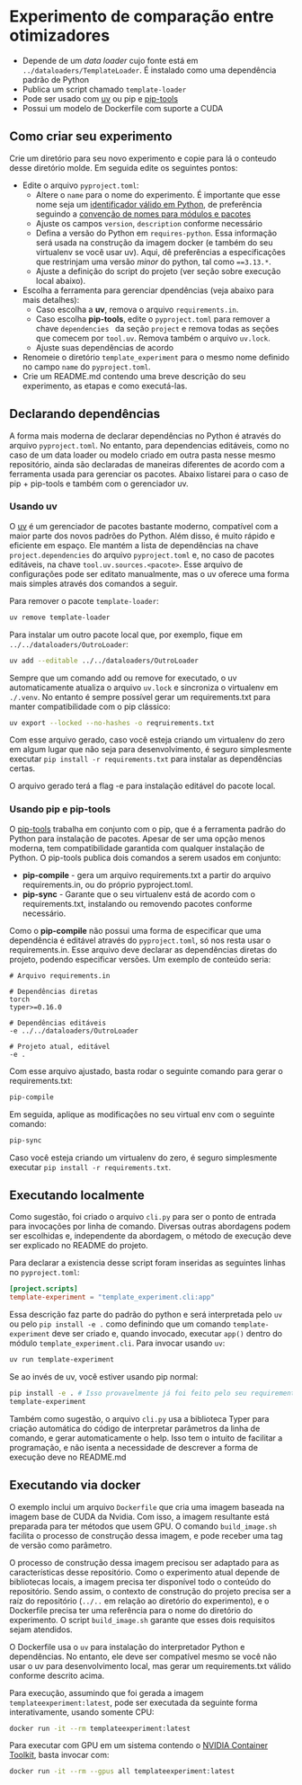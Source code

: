 # Experimento de comparação entre otimizadores

- Depende de um _data loader_ cujo fonte está em `../dataloaders/TemplateLoader`. É instalado como uma dependência padrão de Python
- Publica um script chamado `template-loader`
- Pode ser usado com [uv](https://docs.astral.sh/uv/) ou pip e [pip-tools](https://pip-tools.readthedocs.io/en/latest/)
- Possui um modelo de Dockerfile com suporte a CUDA

## Como criar seu experimento

Crie um diretório para seu novo experimento e copie para lá o conteudo desse diretório molde. Em seguida edite os seguintes pontos:

- Edite o arquivo `pyproject.toml`:
    - Altere o `name` para o nome do experimento. É importante que esse nome seja um [identificador válido em Python](https://docs.python.org/3/reference/lexical_analysis.html#identifiers), de preferência seguindo a [convenção de nomes para módulos e pacotes](https://peps.python.org/pep-0008/#package-and-module-names)
    - Ajuste os campos `version`, `description` conforme necessário
    - Defina a versão do Python em `requires-python`. Essa informação será usada na construção da imagem docker (e também do seu virtualenv se você usar uv). Aqui, dê preferências a especificações que restrinjam uma versão _minor_ do python, tal como `==3.13.*`.
    - Ajuste a definição do script do projeto (ver seção sobre execução local abaixo).
- Escolha a ferramenta para gerenciar dpendências (veja abaixo para mais detalhes):
    - Caso escolha a **uv**, remova o arquivo `requirements.in`.
    - Caso escolha **pip-tools**, edite o `pyproject.toml` para remover a chave `dependencies ` da seção `project` e remova todas as seções que comecem por `tool.uv`. Remova também o arquivo `uv.lock`.
    - Ajuste suas dependências de acordo
- Renomeie o diretório `template_experiment` para o mesmo nome definido no campo `name` do `pyproject.toml`.
- Crie um README.md contendo uma breve descrição do seu experimento, as etapas e como executá-las.

## Declarando dependências

A forma mais moderna de declarar dependências no Python é através do arquivo `pyproject.toml`. No entanto, para dependencias editáveis, como no caso de um data loader ou modelo criado em outra pasta nesse mesmo repositório, ainda são declaradas de maneiras diferentes de acordo com a ferramenta usada para gerenciar os pacotes. Abaixo listarei para o caso de pip + pip-tools e também com o gerenciador uv.

### Usando uv

O [uv](https://docs.astral.sh/uv/) é um gerenciador de pacotes bastante moderno, compatível com a maior parte dos novos padrões do Python. Além disso, é muito rápido e eficiente em espaço. Ele mantém a lista de dependências na chave `project.dependencies` do arquivo `pyproject.toml` e, no caso de pacotes editáveis, na chave `tool.uv.sources.<pacote>`. Esse arquivo de configurações pode ser editato manualmente, mas o uv oferece uma forma mais simples através dos comandos a seguir.

Para remover o pacote `template-loader`:

```bash
uv remove template-loader
```

Para instalar um outro pacote local que, por exemplo, fique em `../../dataloaders/OutroLoader`:

```bash
uv add --editable ../../dataloaders/OutroLoader
```

Sempre que um comando add ou remove for executado, o uv automaticamente atualiza o arquivo `uv.lock` e sincroniza o virtualenv em `./.venv`. No entanto é sempre possível gerar um requirements.txt para manter compatibilidade com o pip clássico:

```bash
uv export --locked --no-hashes -o reqruirements.txt
```

Com esse arquivo gerado, caso você esteja criando um virtualenv do zero em algum lugar que não seja para desenvolvimento, é seguro simplesmente executar `pip install -r requirements.txt` para instalar as dependências certas.

O arquivo gerado terá a flag -e para instalação editável do pacote local.

### Usando pip e pip-tools

O [pip-tools](https://pip-tools.readthedocs.io/en/latest/) trabalha em conjunto com o pip, que é a ferramenta padrão do Python para instalação de pacotes. Apesar de ser uma opção menos moderna, tem compatibilidade garantida com qualquer instalação de Python. O pip-tools publica dois comandos a serem usados em conjunto:

- **pip-compile** - gera um arquivo requirements.txt a partir do arquivo requirements.in, ou do próprio pyproject.toml.
- **pip-sync** - Garante que o seu virtualenv está de acordo com o requirements.txt, instalando ou removendo pacotes conforme necessário.

Como o **pip-compile** não possui uma forma de especificar que uma dependência é editável através do `pyproject.toml`, só nos resta usar o requirements.in. Esse arquivo deve declarar as dependências diretas do projeto, podendo especificar versões. Um exemplo de conteúdo seria:

```pip-requirements
# Arquivo requirements.in

# Dependências diretas
torch
typer>=0.16.0

# Dependências editáveis
-e ../../dataloaders/OutroLoader

# Projeto atual, editável
-e .
```

Com esse arquivo ajustado, basta rodar o seguinte comando para gerar o requirements.txt:

```bash
pip-compile
```

Em seguida, aplique as modificações no seu virtual env com o seguinte comando:

```bash
pip-sync
```

Caso você esteja criando um virtualenv do zero, é seguro simplesmente executar `pip install -r requirements.txt`.

## Executando localmente

Como sugestão, foi criado o arquivo `cli.py` para ser o ponto de entrada para invocações por linha de comando. Diversas outras abordagens podem ser escolhidas e, independente da abordagem, o método de execução deve ser explicado no README do projeto.

Para declarar a existencia desse script foram inseridas as seguintes linhas no `pyproject.toml`:

```toml
[project.scripts]
template-experiment = "template_experiment.cli:app"
```

Essa descrição faz parte do padrão do python e será interpretada pelo `uv` ou pelo `pip install -e .` como definindo que um comando `template-experiment` deve ser criado e, quando invocado, executar `app()` dentro do módulo `template_experiment.cli`. Para invocar usando `uv`:

```bash
uv run template-experiment
```

Se ao invés de uv, você estiver usando pip normal:

```bash
pip install -e . # Isso provavelmente já foi feito pelo seu requirements.txt
template-experiment
```

Também como sugestão, o arquivo `cli.py` usa a biblioteca Typer para criação automática do código de interpretar parâmetros da linha de comando, e gerar automaticamente o help. Isso tem o intuito de facilitar a programação, e não isenta a necessidade de descrever a forma de execução deve no README.md

## Executando via docker

O exemplo inclui um arquivo `Dockerfile` que cria uma imagem baseada na imagem base de CUDA da Nvidia. Com isso, a imagem resultante está preparada para ter métodos que usem GPU. O comando `build_image.sh` facilita o processo de construção dessa imagem, e pode receber uma tag de versão como parâmetro.

O processo de construção dessa imagem precisou ser adaptado para as características desse repositório. Como o experimento atual depende de bibliotecas locais, a imagem precisa ter disponível todo o conteúdo do repositório. Sendo assim, o contexto de construção do projeto precisa ser a raíz do repositório (`../..` em relação ao diretório do experimento), e o Dockerfile precisa ter uma referência para o nome do diretório do experimento. O script `build_image.sh` garante que esses dois requisitos sejam atendidos.

O Dockerfile usa o `uv` para instalação do interpretador Python e dependências. No entanto, ele deve ser compatível mesmo se você não usar o uv para desenvolvimento local, mas gerar um requirements.txt válido conforme descrito acima.

Para execução, assumindo que foi gerada a imagem `templateexperiment:latest`, pode ser executada da seguinte forma interativamente, usando somente CPU:

```bash
docker run -it --rm templateexperiment:latest
```

Para executar com GPU em um sistema contendo o [NVIDIA Container Toolkit](https://docs.nvidia.com/datacenter/cloud-native/container-toolkit/latest/install-guide.html#installing-the-nvidia-container-toolkit), basta invocar com:

```bash
docker run -it --rm --gpus all templateexperiment:latest
```
